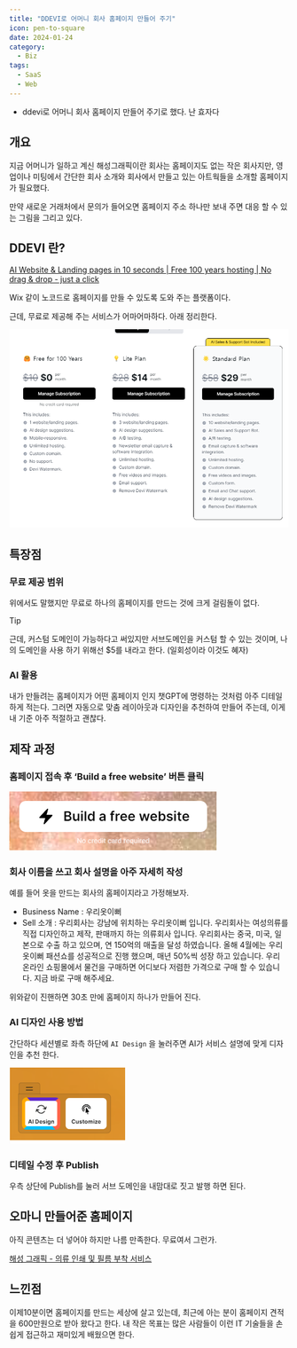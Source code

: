 ```yaml
---
title: "DDEVI로 어머니 회사 홈페이지 만들어 주기"
icon: pen-to-square
date: 2024-01-24
category:
  - Biz
tags:
  - SaaS
  - Web
---
```

- ddevi로 어머니 회사 홈페이지 만들어 주기로 했다. 난 효자다
<!-- more -->


## 개요

지금 어머니가 일하고 계신 해성그래픽이란 회사는 홈페이지도 없는 작은 회사지만, 영업이나 미팅에서 간단한 회사 소개와 회사에서 만들고 있는 아트웍들을 소개할 홈페이지가 필요했다. 

만약 새로운 거래처에서 문의가 들어오면 홈페이지 주소 하나만 보내 주면 대응 할 수 있는 그림을 그리고 있다. 

## DDEVI 란?

[AI Website & Landing pages in 10 seconds | Free 100 years hosting | No drag & drop - just a click](https://website.ddevi.com/)

Wix 같이 노코드로 홈페이지를 만들 수 있도록 도와 주는 플랫폼이다. 

근데, 무료로 제공해 주는 서비스가 어마어마하다. 아래 정리한다. 

![Untitled](image/Untitled39jf39fj3f.png)

## 특장점

### 무료 제공 범위

위에서도 말했지만 무료로 하나의 홈페이지를 만드는 것에 크게 걸림돌이 없다. 

>[!tip]
>근데, 커스텀 도메인이 가능하다고 써있지만 서브도메인을 커스텀 할 수 있는 것이며, 나의 도메인을 사용 하기 위해선 $5를 내라고 한다. (일회성이라 이것도 혜자)

### AI 활용

내가 만들려는 홈페이지가 어떤 홈페이지 인지 챗GPT에 명령하는 것처럼 아주 디테일하게 적는다. 그러면 자동으로 맞춤 레이아웃과 디자인을 추천하여 만들어 주는데, 이게 내 기준 아주 적절하고 괜찮다.

## 제작 과정

### 홈페이지 접속 후 ‘Build a free website’ 버튼 클릭

![Untitled](image/Untitled9jf9dfjf-df9djf.png)

### 회사 이름을 쓰고 회사 설명을 아주 자세히 작성

예를 들어 옷을 만드는 회사의 홈페이지라고 가정해보자.

- Business Name : 우리옷이뻐
- Sell 소개 : 우리회사는 강남에 위치하는 우리옷이뻐 입니다. 우리회사는 여성의류를 직접 디자인하고 제작, 판매까지 하는 의류회사 입니다. 우리회사는 중국, 미국, 일본으로 수출 하고 있으며, 연 150억의 매출을 달성 하였습니다. 올해 4월에는 우리옷이뻐 패션쇼를 성공적으로 진행 했으며, 매년 50%씩 성장 하고 있습니다. 우리 온라인 쇼핑몰에서 물건을 구매하면 어디보다 저렴한 가격으로 구매 할 수 있습니다. 지금 바로 구매 해주세요.

위와같이 진핸하면 30초 만에 홈페이지 하나가 만들어 진다.

### AI 디자인 사용 방법

간단하다 세션별로 좌측 하단에 `AI Design` 을 눌러주면 AI가 서비스 설명에 맞게 디자인을 추천 한다. 

![Untitled](image/DDEVI-dfdfdfUntitled.png)

### 디테일 수정 후 Publish

우측 상단에 Publish를 눌러 서브 도메인을 내맘대로 짓고 발행 하면 된다. 

## 오마니 만들어준 홈페이지

아직 콘텐츠는 더 넣어야 하지만 나름 만족한다. 무료여서 그런가.

[해성 그래픽 - 의류 인쇄 및 필름 부착 서비스](https://haesung.pages.dev/)

## 느낀점

이제10분이면 홈페이지를 만드는 세상에 살고 있는데, 최근에 아는 분이 홈페이지 견적을 600만원으로 받아 왔다고 한다. 내 작은 목표는 많은 사람들이 이런 IT 기술들을 손쉽게 접근하고 재미있게 배웠으면 한다.